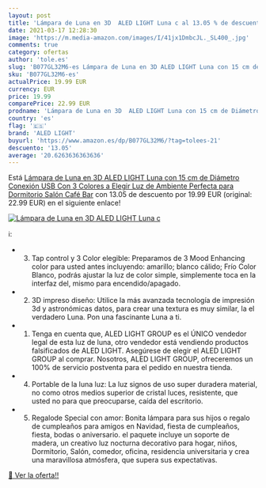 ```yaml
---
layout: post
title: 'Lámpara de Luna en 3D  ALED LIGHT Luna c al 13.05 % de descuento'
date: 2021-03-17 12:28:30
image: 'https://m.media-amazon.com/images/I/41jx1DmbcJL._SL400_.jpg'
comments: true
category: ofertas
author: 'tole.es'
slug: 'B077GL32M6-es Lámpara de Luna en 3D ALED LIGHT Luna con 15 cm de...'
sku: 'B077GL32M6-es'
actualPrice: 19.99 EUR
currency: EUR
price: 19.99
comparePrice: 22.99 EUR
prodname: 'Lámpara de Luna en 3D  ALED LIGHT Luna con 15 cm de Diámetro Conexión USB Con 3 Colores a Elegir Luz de Ambiente Perfecta para Dormitorio Salón Café Bar'
country: 'es'
flag: '🇪🇸'
brand: 'ALED LIGHT'
buyurl: 'https://www.amazon.es/dp/B077GL32M6/?tag=tolees-21'
descuento: '13.05'
average: '20.6263636363636'
---
```


Está [Lámpara de Luna en 3D  ALED LIGHT Luna con 15 cm de Diámetro Conexión USB Con 3 Colores a Elegir Luz de Ambiente Perfecta para Dormitorio Salón Café Bar](https://www.amazon.es/dp/B077GL32M6/?tag=tolees-21) con 13.05 de descuento por 19.99 EUR (original: 22.99 EUR) en el siguiente enlace!

[![Lámpara de Luna en 3D  ALED LIGHT Luna c](https://m.media-amazon.com/images/I/41jx1DmbcJL._SL400_.jpg)](https://www.amazon.es/dp/B077GL32M6/?tag=tolees-21)

ℹ️:

- 3. Tap control y 3 Color elegible: Preparamos de 3 Mood Enhancing color para usted antes incluyendo: amarillo; blanco cálido; Frío Color Blanco, podrás ajustar la luz de color simple, simplemente toca en la interfaz del, mismo para encendido/apagado.
- 2. 3D impreso diseño: Utilice la más avanzada tecnología de impresión 3d y astronómicas datos, para crear una textura es muy similar, la el verdadero Luna. Pon una fascinante Luna a ti.
- 1. Tenga en cuenta que, ALED LIGHT GROUP es el ÚNICO vendedor legal de esta luz de luna, otro vendedor está vendiendo productos falsificados de ALED LIGHT. Asegúrese de elegir el ALED LIGHT GROUP al comprar. Nosotros, ALED LIGHT GROUP, ofreceremos un 100% de servicio postventa para el pedido en nuestra tienda.
- 4. Portable de la luna luz: La luz signos de uso super duradera material, no como otros medios superior de cristal luces, resistente, que usted no para que preocuparse, caída del escritorio.
- 5. Regalode Special con amor: Bonita lámpara para sus hijos o regalo de cumpleaños para amigos en Navidad, fiesta de cumpleaños, fiesta, bodas o aniversario. el paquete incluye un soporte de madera, un creativo luz nocturna decorativo para hogar, niños, Dormitorio, Salón, comedor, oficina, residencia universitaria y crea una maravillosa atmósfera, que supera sus expectativas.

[🛒 Ver la oferta!!](https://www.amazon.es/dp/B077GL32M6/?tag=tolees-21)
